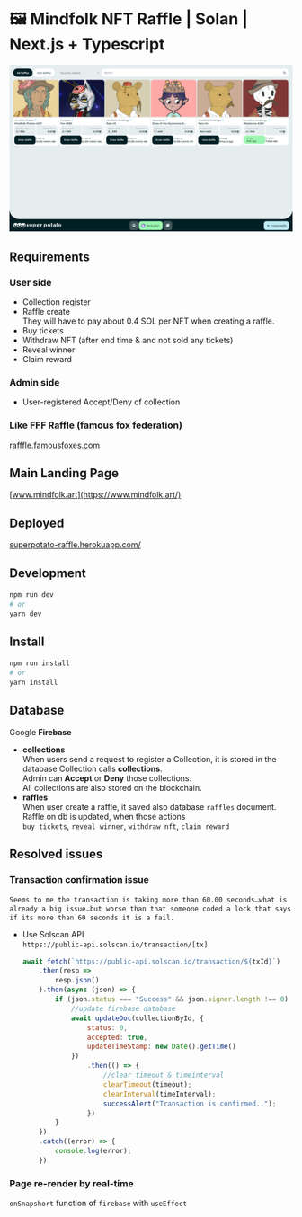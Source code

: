 # 🖼 Mindfolk NFT Raffle | Solan | Next.js + Typescript

<p align="center">
    <img src="./.github/preview.png" alt="Super potato" />
</p>

## Requirements
### User side
- Collection register
- Raffle create <br />
  They will have to pay about 0.4 SOL per NFT when creating a raffle.
- Buy tickets
- Withdraw NFT (after end time & and not sold any tickets)
- Reveal winner
- Claim reward
### Admin side
- User-registered Accept/Deny of collection
### Like FFF Raffle (famous fox federation)
[rafffle.famousfoxes.com](https://rafffle.famousfoxes.com/)
<br />

## Main Landing Page
[www.mindfolk.art](https://www.mindfolk.art/)

## Deployed
[superpotato-raffle.herokuapp.com/](https://superpotato-raffle.herokuapp.com/)

## Development

```bash
npm run dev
# or
yarn dev
```
## Install

```bash
npm run install
# or
yarn install
```
## Database
Google **Firebase**
- **collections** <br />
    When users send a request to register a Collection, it is stored in the database Collection calls **collections**.<br />
    Admin can **Accept** or **Deny** those collections. <br />
    All collections are also stored on the blockchain.
- **raffles** <br />
    When user create a raffle, it saved also database `raffles` document. <br />
    Raffle on db is updated, when those actions <br />
    `buy tickets`, `reveal winner`, `withdraw nft`, `claim reward`
  
## Resolved issues

### Transaction confirmation issue
```
Seems to me the transaction is taking more than 60.00 seconds…what is already a big issue…but worse than that someone coded a lock that says if its more than 60 seconds it is a fail.
```
- Use Solscan API<br>
  `https://public-api.solscan.io/transaction/[tx]`
    ```jsx
    await fetch(`https://public-api.solscan.io/transaction/${txId}`)
        .then(resp =>
            resp.json()
        ).then(async (json) => {
            if (json.status === "Success" && json.signer.length !== 0) {
                //update firebase database
                await updateDoc(collectionById, {
                    status: 0,
                    accepted: true,
                    updateTimeStamp: new Date().getTime()
                })
                    .then(() => {
                        //clear timeout & timeinterval 
                        clearTimeout(timeout);
                        clearInterval(timeInterval);
                        successAlert("Transaction is confirmed..");
                    })
            }
        })
        .catch((error) => {
            console.log(error);
        })
  ```
### Page re-render by real-time
`onSnapshort` function of `firebase` with `useEffect`